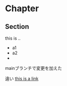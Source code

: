 # Chapter

## Section

this is ..
- a1
- a2
- 

mainブランチで変更を加えた

違い
[this is a link](https://www.hiroshima-u.ac.jp)